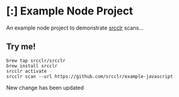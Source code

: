 # [:] Example Node Project

An example node project to demonstrate [srcclr](https://www.srcclr.com) scans...

## Try me! 

```
brew tap srcclr/srcclr
brew install srcclr
srcclr activate
srcclr scan --url https://github.com/srcclr/example-javascript
```
New change has been updated
